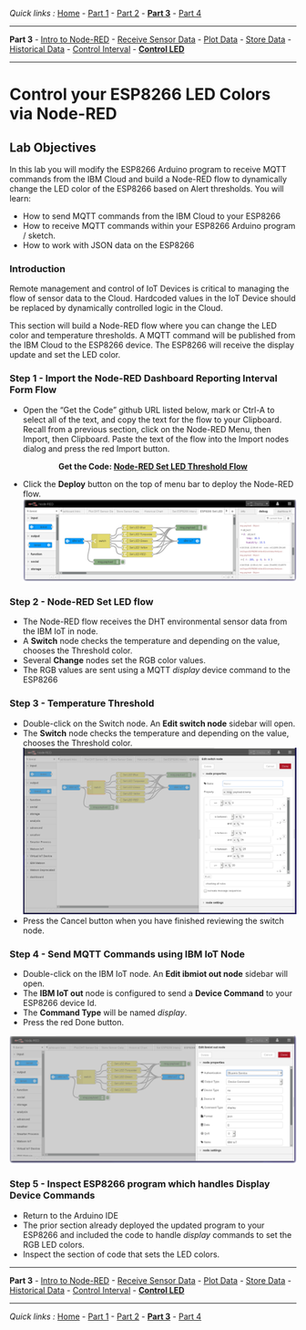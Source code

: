 *Quick links :*
[Home](/README.md) - [Part 1](/part1/README.md) - [Part 2](/part2/README.md) - [**Part 3**](/part3/README.md) - [Part 4](/part4/README.md)
***
**Part 3** - [Intro to Node-RED](/part3/NODERED.md) - [Receive Sensor Data](/part3/DHTDATA.md) - [Plot Data](/part3/DASHBOARD.md) - [Store Data](/part3/CLOUDANT.md) - [Historical Data](/part3/HISTORY.md) - [Control Interval](/part3/INTERVAL.md) - [**Control LED**](/part3/LED.md)
***

# Control your ESP8266 LED Colors via Node-RED

## Lab Objectives

In this lab you will modify the ESP8266 Arduino program to receive MQTT commands from the IBM Cloud and build a Node-RED flow to dynamically change the LED color of the ESP8266 based on Alert thresholds.  You will learn:

- How to send MQTT commands from the IBM Cloud to your ESP8266
- How to receive MQTT commands within your ESP8266 Arduino program / sketch.
- How to work with JSON data on the ESP8266

### Introduction
Remote management and control of IoT Devices is critical to managing the flow of sensor data to the Cloud. Hardcoded values in the IoT Device should be replaced by dynamically controlled logic in the Cloud.

This section will build a Node-RED flow where you can change the LED color and temperature thresholds.  A MQTT command will be published from the IBM Cloud to the ESP8266 device. The ESP8266 will receive the display update and set the LED color.

### Step 1 - Import the Node-RED Dashboard Reporting Interval Form Flow
* Open the “Get the Code” github URL listed below, mark or Ctrl-A to select all of the text, and copy the text for the flow to your Clipboard. Recall from a previous section, click on the Node-RED Menu, then Import, then Clipboard. Paste the text of the flow into the Import nodes dialog and press the red Import button.

<p align="center">
  <strong>Get the Code: <a href="flows/NR-SetLED-Threshold.json">Node-RED Set LED Threshold Flow</strong></a>
</p>

* Click the **Deploy** button on the top of menu bar to deploy the Node-RED flow.
![Node-RED Set LED flow screenshot](screenshots/Node-RED-SetLED-flow.png)

### Step 2 - Node-RED Set LED flow
* The Node-RED flow receives the DHT environmental sensor data from the IBM IoT in node.
* A **Switch** node checks the temperature and depending on the value, chooses the Threshold color.
* Several **Change** nodes set the RGB color values.
* The RGB values are sent using a MQTT *display* device command to the ESP8266

### Step 3 - Temperature Threshold
* Double-click on the Switch node. An **Edit switch node** sidebar will open.
* The **Switch** node checks the temperature and depending on the value, chooses the Threshold color.
![Node-RED Dashboard Form flow node](screenshots/Node-RED-SetLED-Switchnode.png)
* Press the Cancel button when you have finished reviewing the switch node.

### Step 4 - Send MQTT Commands using IBM IoT Node
* Double-click on the IBM IoT node. An **Edit ibmiot out node** sidebar will open.
* The **IBM IoT out** node is configured to send a **Device Command** to your ESP8266 device Id.
* The **Command Type** will be named *display*.
* Press the red Done button.

![Node-RED Dashboard Form flow node](screenshots/Node-RED-SetLED-IoTnode.png)

### Step 5 - Inspect ESP8266 program which handles Display Device Commands
* Return to the Arduino IDE
* The prior section already deployed the updated program to your ESP8266 and included the code to handle *display* commands to set the RGB LED colors.
* Inspect the section of code that sets the LED colors.

***
**Part 3** - [Intro to Node-RED](/part3/NODERED.md) - [Receive Sensor Data](/part3/DHTDATA.md) - [Plot Data](/part3/DASHBOARD.md) - [Store Data](/part3/CLOUDANT.md) - [Historical Data](/part3/HISTORY.md) - [Control Interval](/part3/INTERVAL.md) - [**Control LED**](/part3/LED.md)
***
*Quick links :*
[Home](/README.md) - [Part 1](/part1/README.md) - [Part 2](/part2/README.md) - [**Part 3**](/part3/README.md) - [Part 4](/part4/README.md)

